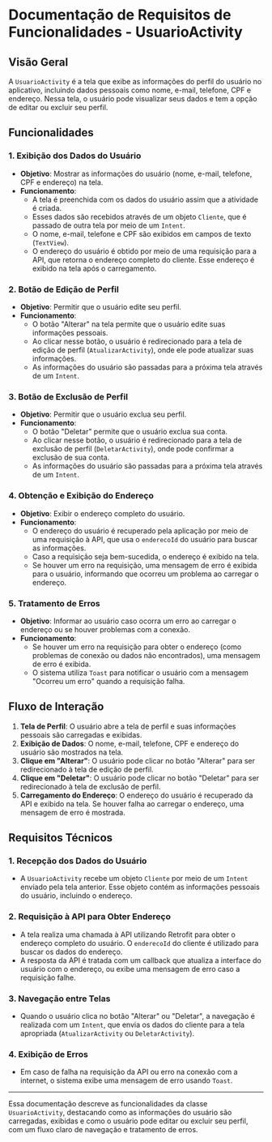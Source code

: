# Documentação de Requisitos de Funcionalidades - **UsuarioActivity**

## Visão Geral

A `UsuarioActivity` é a tela que exibe as informações do perfil do usuário no aplicativo, incluindo dados pessoais como nome, e-mail, telefone, CPF e endereço. Nessa tela, o usuário pode visualizar seus dados e tem a opção de editar ou excluir seu perfil.

## Funcionalidades

### 1. **Exibição dos Dados do Usuário**
   - **Objetivo**: Mostrar as informações do usuário (nome, e-mail, telefone, CPF e endereço) na tela.
   - **Funcionamento**:
     - A tela é preenchida com os dados do usuário assim que a atividade é criada.
     - Esses dados são recebidos através de um objeto `Cliente`, que é passado de outra tela por meio de um `Intent`.
     - O nome, e-mail, telefone e CPF são exibidos em campos de texto (`TextView`).
     - O endereço do usuário é obtido por meio de uma requisição para a API, que retorna o endereço completo do cliente. Esse endereço é exibido na tela após o carregamento.

### 2. **Botão de Edição de Perfil**
   - **Objetivo**: Permitir que o usuário edite seu perfil.
   - **Funcionamento**:
     - O botão "Alterar" na tela permite que o usuário edite suas informações pessoais.
     - Ao clicar nesse botão, o usuário é redirecionado para a tela de edição de perfil (`AtualizarActivity`), onde ele pode atualizar suas informações.
     - As informações do usuário são passadas para a próxima tela através de um `Intent`.

### 3. **Botão de Exclusão de Perfil**
   - **Objetivo**: Permitir que o usuário exclua seu perfil.
   - **Funcionamento**:
     - O botão "Deletar" permite que o usuário exclua sua conta.
     - Ao clicar nesse botão, o usuário é redirecionado para a tela de exclusão de perfil (`DeletarActivity`), onde pode confirmar a exclusão de sua conta.
     - As informações do usuário são passadas para a próxima tela através de um `Intent`.

### 4. **Obtenção e Exibição do Endereço**
   - **Objetivo**: Exibir o endereço completo do usuário.
   - **Funcionamento**:
     - O endereço do usuário é recuperado pela aplicação por meio de uma requisição à API, que usa o `enderecoId` do usuário para buscar as informações.
     - Caso a requisição seja bem-sucedida, o endereço é exibido na tela.
     - Se houver um erro na requisição, uma mensagem de erro é exibida para o usuário, informando que ocorreu um problema ao carregar o endereço.

### 5. **Tratamento de Erros**
   - **Objetivo**: Informar ao usuário caso ocorra um erro ao carregar o endereço ou se houver problemas com a conexão.
   - **Funcionamento**:
     - Se houver um erro na requisição para obter o endereço (como problemas de conexão ou dados não encontrados), uma mensagem de erro é exibida.
     - O sistema utiliza `Toast` para notificar o usuário com a mensagem "Ocorreu um erro" quando a requisição falha.

## Fluxo de Interação

1. **Tela de Perfil**: O usuário abre a tela de perfil e suas informações pessoais são carregadas e exibidas.
2. **Exibição de Dados**: O nome, e-mail, telefone, CPF e endereço do usuário são mostrados na tela.
3. **Clique em "Alterar"**: O usuário pode clicar no botão "Alterar" para ser redirecionado à tela de edição de perfil.
4. **Clique em "Deletar"**: O usuário pode clicar no botão "Deletar" para ser redirecionado à tela de exclusão de perfil.
5. **Carregamento do Endereço**: O endereço do usuário é recuperado da API e exibido na tela. Se houver falha ao carregar o endereço, uma mensagem de erro é mostrada.

## Requisitos Técnicos

### 1. **Recepção dos Dados do Usuário**
   - A `UsuarioActivity` recebe um objeto `Cliente` por meio de um `Intent` enviado pela tela anterior. Esse objeto contém as informações pessoais do usuário, incluindo o endereço.

### 2. **Requisição à API para Obter Endereço**
   - A tela realiza uma chamada à API utilizando Retrofit para obter o endereço completo do usuário. O `enderecoId` do cliente é utilizado para buscar os dados do endereço.
   - A resposta da API é tratada com um callback que atualiza a interface do usuário com o endereço, ou exibe uma mensagem de erro caso a requisição falhe.

### 3. **Navegação entre Telas**
   - Quando o usuário clica no botão "Alterar" ou "Deletar", a navegação é realizada com um `Intent`, que envia os dados do cliente para a tela apropriada (`AtualizarActivity` ou `DeletarActivity`).

### 4. **Exibição de Erros**
   - Em caso de falha na requisição da API ou erro na conexão com a internet, o sistema exibe uma mensagem de erro usando `Toast`.

---

Essa documentação descreve as funcionalidades da classe `UsuarioActivity`, destacando como as informações do usuário são carregadas, exibidas e como o usuário pode editar ou excluir seu perfil, com um fluxo claro de navegação e tratamento de erros.
